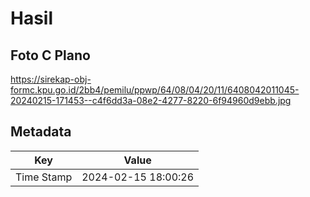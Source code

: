 # Hasil

## Foto C Plano

https://sirekap-obj-formc.kpu.go.id/2bb4/pemilu/ppwp/64/08/04/20/11/6408042011045-20240215-171453--c4f6dd3a-08e2-4277-8220-6f94960d9ebb.jpg


## Metadata

| Key        | Value               |
| ---------- | ------------------- |
| Time Stamp | 2024-02-15 18:00:26 |



